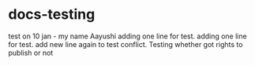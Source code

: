 # docs-testing
test on 10 jan - my name Aayushi
adding one line for test.
adding one line for test.
add new line again to test conflict.
Testing whether got rights to publish or not